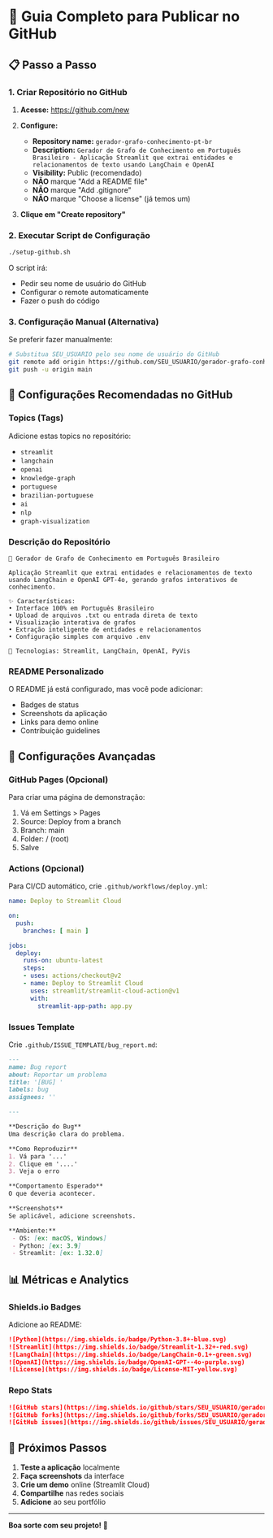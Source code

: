 # 🚀 Guia Completo para Publicar no GitHub

## 📋 Passo a Passo

### 1. Criar Repositório no GitHub

1. **Acesse:** https://github.com/new
2. **Configure:**
   - **Repository name:** `gerador-grafo-conhecimento-pt-br`
   - **Description:** `Gerador de Grafo de Conhecimento em Português Brasileiro - Aplicação Streamlit que extrai entidades e relacionamentos de texto usando LangChain e OpenAI`
   - **Visibility:** Public (recomendado)
   - **NÃO** marque "Add a README file"
   - **NÃO** marque "Add .gitignore"
   - **NÃO** marque "Choose a license" (já temos um)

3. **Clique em "Create repository"**

### 2. Executar Script de Configuração

```bash
./setup-github.sh
```

O script irá:
- Pedir seu nome de usuário do GitHub
- Configurar o remote automaticamente
- Fazer o push do código

### 3. Configuração Manual (Alternativa)

Se preferir fazer manualmente:

```bash
# Substitua SEU_USUARIO pelo seu nome de usuário do GitHub
git remote add origin https://github.com/SEU_USUARIO/gerador-grafo-conhecimento-pt-br.git
git push -u origin main
```

## 🎯 Configurações Recomendadas no GitHub

### Topics (Tags)
Adicione estas topics no repositório:
- `streamlit`
- `langchain`
- `openai`
- `knowledge-graph`
- `portuguese`
- `brazilian-portuguese`
- `ai`
- `nlp`
- `graph-visualization`

### Descrição do Repositório
```
🧠 Gerador de Grafo de Conhecimento em Português Brasileiro

Aplicação Streamlit que extrai entidades e relacionamentos de texto usando LangChain e OpenAI GPT-4o, gerando grafos interativos de conhecimento.

✨ Características:
• Interface 100% em Português Brasileiro
• Upload de arquivos .txt ou entrada direta de texto
• Visualização interativa de grafos
• Extração inteligente de entidades e relacionamentos
• Configuração simples com arquivo .env

🚀 Tecnologias: Streamlit, LangChain, OpenAI, PyVis
```

### README Personalizado
O README já está configurado, mas você pode adicionar:
- Badges de status
- Screenshots da aplicação
- Links para demo online
- Contribuição guidelines

## 🔧 Configurações Avançadas

### GitHub Pages (Opcional)
Para criar uma página de demonstração:

1. Vá em Settings > Pages
2. Source: Deploy from a branch
3. Branch: main
4. Folder: / (root)
5. Salve

### Actions (Opcional)
Para CI/CD automático, crie `.github/workflows/deploy.yml`:

```yaml
name: Deploy to Streamlit Cloud

on:
  push:
    branches: [ main ]

jobs:
  deploy:
    runs-on: ubuntu-latest
    steps:
    - uses: actions/checkout@v2
    - name: Deploy to Streamlit Cloud
      uses: streamlit/streamlit-cloud-action@v1
      with:
        streamlit-app-path: app.py
```

### Issues Template
Crie `.github/ISSUE_TEMPLATE/bug_report.md`:

```markdown
---
name: Bug report
about: Reportar um problema
title: '[BUG] '
labels: bug
assignees: ''

---

**Descrição do Bug**
Uma descrição clara do problema.

**Como Reproduzir**
1. Vá para '...'
2. Clique em '....'
3. Veja o erro

**Comportamento Esperado**
O que deveria acontecer.

**Screenshots**
Se aplicável, adicione screenshots.

**Ambiente:**
 - OS: [ex: macOS, Windows]
 - Python: [ex: 3.9]
 - Streamlit: [ex: 1.32.0]
```

## 📊 Métricas e Analytics

### Shields.io Badges
Adicione ao README:

```markdown
![Python](https://img.shields.io/badge/Python-3.8+-blue.svg)
![Streamlit](https://img.shields.io/badge/Streamlit-1.32+-red.svg)
![LangChain](https://img.shields.io/badge/LangChain-0.1+-green.svg)
![OpenAI](https://img.shields.io/badge/OpenAI-GPT--4o-purple.svg)
![License](https://img.shields.io/badge/License-MIT-yellow.svg)
```

### Repo Stats
```markdown
![GitHub stars](https://img.shields.io/github/stars/SEU_USUARIO/gerador-grafo-conhecimento-pt-br)
![GitHub forks](https://img.shields.io/github/forks/SEU_USUARIO/gerador-grafo-conhecimento-pt-br)
![GitHub issues](https://img.shields.io/github/issues/SEU_USUARIO/gerador-grafo-conhecimento-pt-br)
```

## 🎉 Próximos Passos

1. **Teste a aplicação** localmente
2. **Faça screenshots** da interface
3. **Crie um demo** online (Streamlit Cloud)
4. **Compartilhe** nas redes sociais
5. **Adicione** ao seu portfólio

---

**Boa sorte com seu projeto! 🚀** 